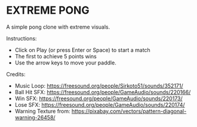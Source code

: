 EXTREME PONG
============

A simple pong clone with extreme visuals.

Instructions:
- Click on Play (or press Enter or Space) to start a match
- The first to achieve 5 points wins
- Use the arrow keys to move your paddle.

Credits:
- Music Loop: https://freesound.org/people/Sirkoto51/sounds/352171/
- Ball Hit SFX: https://freesound.org/people/GameAudio/sounds/220166/
- Win SFX: https://freesound.org/people/GameAudio/sounds/220173/
- Lose SFX: https://freesound.org/people/GameAudio/sounds/220174/
- Warning Texture from: https://pixabay.com/vectors/pattern-diagonal-warning-26458/
